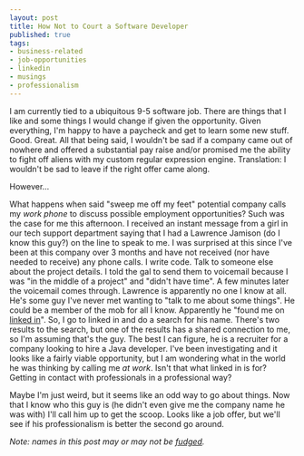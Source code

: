 ```yaml
---
layout: post
title: How Not to Court a Software Developer
published: true
tags:
- business-related
- job-opportunities
- linkedin
- musings
- professionalism
---
```

I am currently tied to a ubiquitous 9-5 software job. There are things that I like and some things I would change if given the opportunity. Given everything, I'm happy to have a paycheck and get to learn some new stuff. Good. Great. All that being said, I wouldn't be sad if a company came out of nowhere and offered a substantial pay raise and/or promised me the ability to fight off aliens with my custom regular expression engine. Translation: I wouldn't be sad to leave if the right offer came along.

However...

What happens when said "sweep me off my feet" potential company calls my _work phone_ to discuss possible employment opportunities? Such was the case for me this afternoon. I received an instant message from a girl in our tech support department saying that I had a Lawrence Jamison (do I know this guy?) on the line to speak to me. I was surprised at this since I've been at this company over 3 months and have not received (nor have needed to receive) any phone calls. I write code. Talk to someone else about the project details. I told the gal to send them to voicemail because I was "in the middle of a project" and "didn't have time". 
A few minutes later the voicemail comes through. Lawrence is apparently no one I know at all. He's some guy I've never met wanting to "talk to me about some things". He could be a member of the mob for all I know. Apparently he "found me on [linked in](http://www.linkedin.com/in/bjneilsen "My profile on Linked In")". So, I go to linked in and do a search for his name. There's two results to the search, but one of the results has a shared connection to me, so I'm assuming that's the guy. The best I can figure, he is a recruiter for a company looking to hire a Java developer. I've been investigating and it looks like a fairly viable opportunity, but I am wondering what in the world he was thinking by calling me _at work_. Isn't that what linked in is for? Getting in contact with professionals in a professional way?

Maybe I'm just weird, but it seems like an odd way to go about things. Now that I know who this guy is (he didn't even give me the company name he was with) I'll call him up to get the scoop. Looks like a job offer, but we'll see if his professionalism is better the second go around.

_Note: names in this post may or may not be [fudged](http://www.youtube.com/watch?v=lSC2U2yYESw "Lawrence Jamison")._

